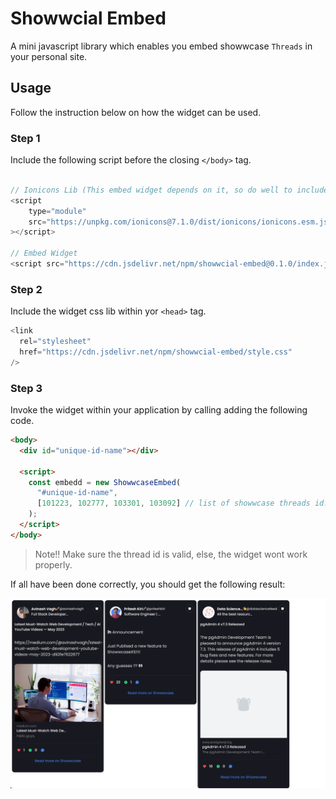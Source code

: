 # Showwcial Embed

A mini javascript library which enables you embed showwcase `Threads` in your personal site.

## Usage

Follow the instruction below on how the widget can be used.

### Step 1

Include the following script before the closing `</body>` tag.

```js

// Ionicons Lib (This embed widget depends on it, so do well to include it.)
<script
    type="module"
    src="https://unpkg.com/ionicons@7.1.0/dist/ionicons/ionicons.esm.js"
></script>

// Embed Widget
<script src="https://cdn.jsdelivr.net/npm/showwcial-embed@0.1.0/index.js"></script>
```

### Step 2

Include the widget css lib within yor `<head>` tag.

```js
<link
  rel="stylesheet"
  href="https://cdn.jsdelivr.net/npm/showwcial-embed/style.css"
/>
```

### Step 3

Invoke the widget within your application by calling adding the following code.

```html
<body>
  <div id="unique-id-name"></div>

  <script>
    const embedd = new ShowwcaseEmbed(
      "#unique-id-name",
      [101223, 102777, 103301, 103092] // list of showwcase threads id. you could include one or two threads.
    );
  </script>
</body>
```

> Note!! Make sure the thread id is valid, else, the widget wont work properly.

If all have been done correctly, you should get the following result:

![image](https://raw.githubusercontent.com/Benrobo/showwcial/main/packages/embed/preview.png)
